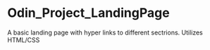 # Odin_Project_LandingPage
A basic landing page with hyper links to different sectrions. Utilizes HTML/CSS
